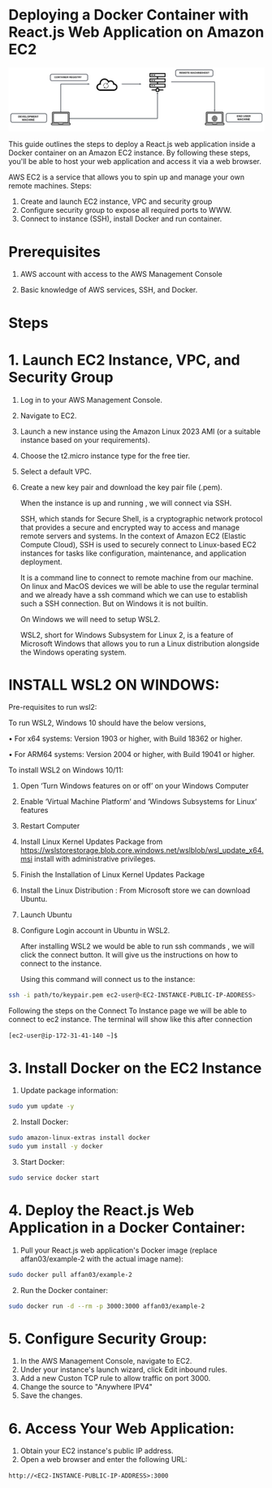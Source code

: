 
# Deploying a Docker Container with React.js Web Application on Amazon EC2


![](Diagram.jpeg)


 This guide outlines the steps to deploy a React.js web application inside a Docker container on an Amazon EC2 instance. By following these steps, you'll be able to host your web application and access it via a web browser.

AWS EC2 is a service that allows you to spin up and manage your own remote machines.
Steps:
1.	Create and launch EC2 instance, VPC and security group
2.	Configure security group to expose all required ports to WWW.
3.	Connect to instance (SSH), install Docker and run container.

# Prerequisites

1. AWS account with access to the AWS Management Console
  
2.  Basic knowledge of AWS services, SSH, and Docker.

# Steps

# 1. Launch EC2 Instance, VPC, and Security Group

1. Log in to your AWS Management Console.
2. Navigate to EC2.
3. Launch a new instance using the Amazon Linux 2023 AMI (or a suitable instance based on your requirements).
4. Choose the t2.micro instance type for the free tier.
5. Select a default VPC.
6. Create a new key pair and download the key pair file (.pem).

    When the instance is up and running , we will connect via SSH.

    SSH, which stands for Secure Shell, is a cryptographic network protocol that provides a secure and encrypted way to access and manage remote servers and systems. In the context of Amazon EC2 (Elastic Compute Cloud), SSH is used to securely connect to Linux-based EC2 instances for tasks like configuration, maintenance, and application deployment.

    It is a command line to connect to remote machine from our machine. On linux and MacOS devices we will be able to use the regular terminal and we already have a ssh command which we can use to establish such a SSH connection. But on Windows it is not builtin. 

    On Windows we will need to setup WSL2. 

    WSL2, short for Windows Subsystem for Linux 2, is a feature of Microsoft Windows that allows you to run a Linux distribution alongside the Windows operating system.

# INSTALL WSL2 ON WINDOWS:

Pre-requisites to run wsl2:

To run WSL2, Windows 10 should have the below versions, 

•	For x64 systems: Version 1903 or higher, with Build 18362 or higher.

•	For ARM64 systems: Version 2004 or higher, with Build 19041 or higher.


To install WSL2 on Windows 10/11:
1.	Open ‘Turn Windows features on or off’ on your Windows Computer
2.	Enable ‘Virtual Machine Platform‘ and ‘Windows Subsystems for Linux‘ features
3.	Restart Computer
4.	Install Linux Kernel Updates Package from https://wslstorestorage.blob.core.windows.net/wslblob/wsl_update_x64.msi install with administrative privileges. 
5.	Finish the Installation of Linux Kernel Updates Package
6.	Install the Linux Distribution : From   Microsoft store we can download Ubuntu.
7.	Launch Ubuntu
8.	Configure Login account in Ubuntu in WSL2.  



    After installing WSL2 we would be able to run ssh commands , we will click the connect button. 
    It will give us the instructions on how to connect to the instance. 

    Using this command will connect us to the instance:

```bash
ssh -i path/to/keypair.pem ec2-user@<EC2-INSTANCE-PUBLIC-IP-ADDRESS>
```

Following the steps on the Connect To Instance page we will be able to connect to ec2 instance.
The terminal will show like this after connection

```[ec2-user@ip-172-31-41-140 ~]$```

# 3. Install Docker on the EC2 Instance

1. Update package information:
```bash 
sudo yum update -y
```
2. Install Docker:
```bash
sudo amazon-linux-extras install docker
sudo yum install -y docker
```

3. Start Docker:
```bash
sudo service docker start
```

# 4. Deploy the React.js Web Application in a Docker Container:


1. Pull your React.js web application's Docker image (replace affan03/example-2 with the actual image name):
```bash
sudo docker pull affan03/example-2
```

2. Run the Docker container:

```bash 
sudo docker run -d --rm -p 3000:3000 affan03/example-2
```

# 5. Configure Security Group:

1. In the AWS Management Console, navigate to EC2.
2. Under your instance's launch wizard, click Edit inbound rules.
3. Add a new Custon TCP rule to allow traffic on port 3000.
4. Change the source to "Anywhere IPV4"
4. Save the changes.

# 6. Access Your Web Application:

1. Obtain your EC2 instance's public IP address.
2. Open a web browser and enter the following URL:

```http://<EC2-INSTANCE-PUBLIC-IP-ADDRESS>:3000```
